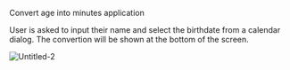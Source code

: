 Convert age into minutes application

User is asked to input their name and select the birthdate from a calendar dialog.
The convertion will be shown at the bottom of the screen.


![Untitled-2](https://user-images.githubusercontent.com/8184220/230135417-ec906c64-2881-41bf-8703-4a6a83cbb5cb.gif)

